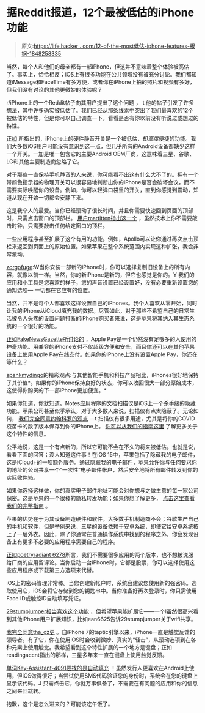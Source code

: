 # 据Reddit报道，12个最被低估的iPhone功能

> 原文:[https://life hacker . com/12-of-the-most低估-iphone-features-根据-1848258335](https://lifehacker.com/12-of-the-most-underrated-iphone-features-according-to-1848258335)

当然，每个人和他们的母亲都有一部iPhone，但这并不意味着整个体验被高估了。事实上，恰恰相反；iOS上有很多功能在公共领域没有被充分讨论。我们都知道iMessage和FaceTime有多方便，或者你在iPhone上拍的照片和视频有多好，但我们没有讨论的其他更微妙的体验呢？

r/iPhone上的一个Reddit帖子向其用户提出了这个问题 ， t 他的帖子引发了许多想法，其中许多确实被低估了。我们已经从那条线索中突出了我们最喜欢的12个被低估的特性，但是你可以自己调查一下，看看是否有你以前没有听说过或想过的特性。

[正如](https://www.reddit.com/r/iphone/comments/rkqagh/comment/hpbcrpq/?utm_source=share&utm_medium=web2x&context=3) 所指出的，iPhone上的硬件静音开关是一个被低估，却*高度*便捷的功能。我们大多数iOS用户可能没有意识到这一点，但几乎所有的Android设备都缺少这样一个开关。一加是唯一包含它的主要Android OEM厂商，这意味着三星、谷歌、LG和其他主要制造商忽略了它。

对于那些一直保持手机静音的人来说，你可能看不出这有什么大不了的。拥有一个带颜色指示器的物理开关可以很容易地判断出你的iPhone是否会破坏会议，而不需要实际唤醒你的设备。例如，你可以轻弹口袋里的开关，直到你感觉到震动，知道从现在开始一切都会安静下来。

这是我个人的最爱。当你已经滚动了很长时间，并且你需要快速回到页面的顶部时，只需点击窗口的顶部栏。 [用户martitten指出这一个](https://www.reddit.com/r/iphone/comments/rkqagh/comment/hpc19pf/?utm_source=share&utm_medium=web2x&context=3) ，虽然技术上你不需要敲击时钟，只需要敲击任何给定窗口的顶栏。

一些应用程序甚至扩展了这个有用的功能。例如，Apollo可以让你通过再次点击顶栏来返回到页面上的原始位置。如果苹果在整个系统范围内实现这种扩张，我会非常激动。

[zorgofuge](https://www.reddit.com/r/iphone/comments/rkqagh/comment/hpbflr9/?utm_source=share&utm_medium=web2x&context=3):W当你安装一部新的iPhone时，你可以选择复制旧设备上的所有内容，就像以前一样。当然，你的新iPhone是新的，但它也感觉是你的。Y 我们的应用和小工具是您喜欢的样子，您的声音设置已经设置好，没有必要重新设置您的通知选项— 一切都在它应有的位置。

当然，并不是每个人都喜欢这样设置自己的iPhones。我个人喜欢从零开始，同时让我的iPhone从iCloud填充我的数据。尽管如此，对于那些不希望自己的日常生活被令人头疼的设置问题打断的iPhone购买者来说，这是苹果将其纳入其生态系统的一个很好的功能。

[正如FakeNewsGazette所讨论的](https://www.reddit.com/r/iphone/comments/rkqagh/comment/hpbas4u/?utm_source=share&utm_medium=web2x&context=3) ，Apple Pay是一个仍然没有足够多的人使用的神奇功能。用兼容的iPhone支付不仅超级方便和安全，而且你还可以在其他苹果设备上使用Apple Pay在线支付。如果你的iPhone上没有设置Apple Pay，你还在等什么？

[spankmydingo](https://www.reddit.com/r/iphone/comments/rkqagh/comment/hpb2glb/?utm_source=share&utm_medium=web2x&context=3)的精彩观点:与其他智能手机和科技产品相比，iPhones很好地保持了其价值*。如果你的iPhone保持良好的状态，你可以收回很大一部分原始成本，这使得你购买的下一部iPhone更加便宜。*

如果你知道，你就知道。Notes应用程序的文档扫描仪是iOS上一个杀手级的隐藏功能。苹果公司甚至似乎承认，对于大多数人来说，扫描仪有点太隐蔽了。无论如何， [我们完全同意约翰科罗的观点](https://www.reddit.com/r/iphone/comments/rkqagh/comment/hpbyomu/?utm_source=share&utm_medium=web2x&context=3) —t 扫描仪有很多用途，尤其是将你的COVID疫苗卡的数字版本保存到你的iPhone上。 [你可以从我们的指南这里](https://lifehacker.com/how-to-scan-documents-with-ios-11-s-notes-app-1819323276) 了解更多关于这个特性的信息。

公平地说，这是一个有点新的，所以它可能不会在不久的将来被低估。也就是说，看看下面的回答；没人知道这件事！在iOS 15中，苹果包括了隐藏我的电子邮件，这是iCloud+的一项额外服务。通过隐藏我的电子邮件，苹果允许你与任何要求你的地址的公司共享一个“一次性”电子邮件帐户，然后安全地将所有邮件转发到你的实际收件箱。

如果你选择这样做，你的真实电子邮件地址可能会对你想与之做生意的每一家公司保密。这是苹果的一个很棒的隐私转发功能；如果你想了解更多， [点击这里查看我们的完整指南](https://lifehacker.com/how-to-get-a-burner-email-address-with-icloud-s-hide-my-1847553382) 。

苹果的优势在于为其设备制造硬件和软件。大多数手机制造商不会；谷歌生产自己的手机和软件，但是举例来说，三星的设备依赖于安卓系统，即使它给安卓系统披上了一层外衣。因此，除了你通常在普通操作系统中找到的程序之外，你会发现设备上有更多不必要的应用程序需要自己的程序。

[正如poetryradiant 6278](https://www.reddit.com/r/iphone/comments/rkqagh/comment/hpb5axo/?utm_source=share&utm_medium=web2x&context=3)所言，我们不需要很多应用的两个版本，也不想被说服给厂商的应用留评论。当你启动一台iPhone时，它都是股票，你可以选择使用这些应用程序或下载第三方选项来代替。

iOS上的密码管理非常棒。当您创建新帐户时，系统会建议您使用新的强密码。选取使用它，iOS会将它存储到您的钥匙串中。当你准备好再次登录时，你只需使用Face ID或触控ID自动填写凭证。

[29stumpjumper相当喜欢这个功能](https://www.reddit.com/r/iphone/comments/rkqagh/comment/hpb8jsw/?utm_source=share&utm_medium=web2x&context=3) ，但希望苹果能扩展它——一个l虽然很高兴看到其他iPhone用户扩展知识，比如ean6625告诉29stumpjumper关于wifi共享。

[我完全同意tha_oz更](https://www.reddit.com/r/iphone/comments/rkqagh/comment/hpb7rft/?utm_source=share&utm_medium=web2x&context=3) 。自iPhone 7的taptic引擎以来，iPhone一直是触觉反馈的领导者。有了它，你在使用iOS时会收到微妙、真实的“轻击”，从滚动选项到在各种元素上使用触觉。我希望看到这个特性扩展的一个地方是键盘；正如readingaccnt指出的那样，三星多年来一直在键盘上使用触觉反馈。

[单词Key-Assistant-4091要找的是自动填充](https://www.reddit.com/r/iphone/comments/rkqagh/comment/hpcdfxl/?utm_source=share&utm_medium=web2x&context=3) ！虽然发行人更喜欢在Android上使用，但iOS做得很好；当尝试使用SMS代码验证您的身份时，系统会在您的键盘上显示该代码。J 只需点击它，你就万事俱备了，不需要在有问题的应用和你的信息之间来回跳转。

抱歉，这个是怎么进来的？可能该吃午饭了。